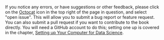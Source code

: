 If you notice any errors, or have suggestions or other feedback, please click on the <a href="https://github.com/octocat">Octocat</a> icon in the top right of the page in question, and select "open issue". This will allow you to submit a bug report or feature request. You can also submit a pull request if you want to contribute to the book directly. You will need a GitHub account to do this; setting one up is covered in the chapter, <a href="https://neuraldatascience.io/2b-setup/github.html">Setting up Your Computer for Data Science</a>.